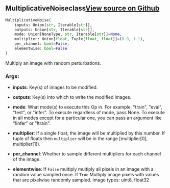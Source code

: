 ## MultiplicativeNoise<span class="tag">class</span><a class="sourcelink" href=https://github.com/fastestimator/fastestimator/blob/r1.1/fastestimator/op/numpyop/univariate/multiplicative_noise.py/#L24-L56>View source on Github</a>
```python
MultiplicativeNoise(
	inputs: Union[str, Iterable[str]],
	outputs: Union[str, Iterable[str]],
	mode: Union[NoneType, str, Iterable[str]]=None,
	multiplier: Union[float, Tuple[float, float]]=(0.9, 1.1),
	per_channel: bool=False,
	elementwise: bool=False
)
```
Multiply an image with random perturbations.


<h3>Args:</h3>


* **inputs**: Key(s) of images to be modified.

* **outputs**: Key(s) into which to write the modified images.

* **mode**: What mode(s) to execute this Op in. For example, "train", "eval", "test", or "infer". To execute regardless of mode, pass None. To execute in all modes except for a particular one, you can pass an argument like "!infer" or "!train".

* **multiplier**: If a single float, the image will be multiplied by this number. If tuple of floats then `multiplier` will be in the range [multiplier[0], multiplier[1]).

* **per_channel**: Whether to sample different multipliers for each channel of the image.

* **elementwise**: If `False` multiply multiply all pixels in an image with a random value sampled once. If `True` Multiply image pixels with values that are pixelwise randomly sampled. Image types: uint8, float32

